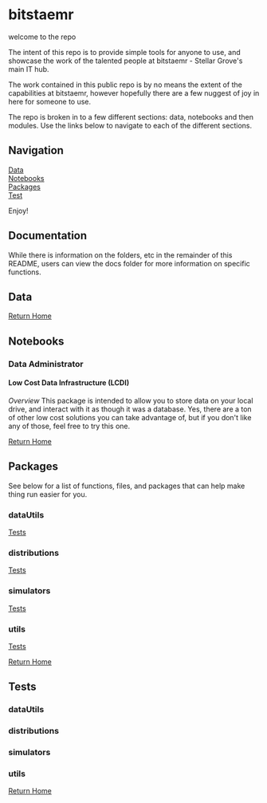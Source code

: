 # bitstaemr
welcome to the repo

The intent of this repo is to provide simple tools for anyone to use, and showcase the work of the talented people at bitstaemr - Stellar Grove's main IT hub.

The work contained in this public repo is by no means the extent of the capabilities at bitstaemr, however hopefully there are a few nuggest of joy in here for someone to use.

The repo is broken in to a few different sections: data, notebooks and then modules.  Use the links below to navigate to each of the different sections.

## Navigation
[Data](#data) <br>
[Notebooks](#notebooks)<br>
[Packages](#packages)<br>
[Test](#tests)

Enjoy!

## Documentation
While there is information on the folders, etc in the remainder of this README, users can view the docs folder for more information on specific functions.

## Data
[Return Home](#navigation)
## Notebooks <br>
### Data Administrator 
#### Low Cost Data Infrastructure (LCDI)
<i>Overview</i>
This package is intended to allow you to store data on your local drive, and interact with it as though it was a database.  Yes, there are a ton of other low cost solutions you can take advantage of, but if you don't like any of those, feel free to try this one.

[Return Home](#navigation)
## Packages <br>

See below for a list of functions, files, and packages that can help make thing run easier for you.



### dataUtils

[Tests](#datautils-1)
### distributions

[Tests](#distributions-1)
### simulators

[Tests](#simulators-1)
### utils
[Tests](#utils-1)


[Return Home](#navigation)
## Tests <br>

### dataUtils


### distributions


### simulators


### utils
[Return Home](#navigation)